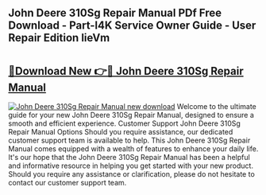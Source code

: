 ## John Deere 310Sg Repair Manual PDf Free Download - Part-l4K Service Owner Guide - User Repair Edition lieVm

# <h2><a href="http://bc90219.oget.top/?id=John+Deere+310Sg+Repair+Manual">🔗Download New 👉🔴 John Deere 310Sg Repair Manual</a></h2>

[![John Deere 310Sg Repair Manual new download](https://i.imgur.com/5g1atiW.png)](http://bc90219.oget.top/?id=John+Deere+310Sg+Repair+Manual)
Welcome to the ultimate guide for your new John Deere 310Sg Repair Manual, designed to ensure a smooth and efficient experience. Customer Support John Deere 310Sg Repair Manual Options Should you require assistance, our dedicated customer support team is available to help. This John Deere 310Sg Repair Manual comes equipped with a wealth of features to enhance your daily life. It's our hope that the John Deere 310Sg Repair Manual has been a helpful and informative resource in helping you get started with your new product. Should you require any assistance or clarification, please do not hesitate to contact our customer support team.

